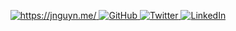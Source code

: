 

<p align="center">
    <a href="https://jnguyn.me/">
      <img alt="https://jnguyn.me/"  src="https://img.shields.io/badge/💌%20jnguyn.me-!!!-blue.svg?style=flat-square" />
    </a>
    <a href="https://github.com/byeJohn">
      <img alt="GitHub" src="https://img.shields.io/github/followers/byeJohn?label=Followers&logo=GitHub&style=flat-square" />
    </a>
    <a href="https://twitter.com/byeJohnn">
      <img alt="Twitter" src="https://img.shields.io/twitter/follow/byeJohnn?label=Twitter&logo=twitter&style=flat-square&color=blue" />
    </a>
    <a href="https://www.linkedin.com/in/j-nguyen-/" target="_blank">
      <img alt="LinkedIn" src="https://img.shields.io/badge/LinkedIn-0+-blue.svg?style=flat-square&logo=linkedin" />
    </a>
</p>
<!--
<p align="center">
<a href="https://github-readme-streak-stats.herokuapp.com?user=byeJohn&theme=tokyonight_duo">
  <img align="bottom" src="https://github-readme-streak-stats.herokuapp.com?user=byeJohn&theme=tokyonight_duo" />
</a>
</p>
<h3 align="center"><b></b></h3>
<p align="center"> <img src="https://github-readme-stats.vercel.app/api/top-langs/?username=byeJohn&layout=compact&theme=tokyonight"> </p>
<!--
<a href="https://github-readme-stats.vercel.app/api/top-langs/?username=byejohn&langs_count=8">
  <img align="left" src="https://github-readme-stats.vercel.app/api/top-langs/?username=byejohn" />
</a>
-->

<!--
[![jnguyn.me](https://img.shields.io/badge/💌%20jnguyn.me-!!!-blue.svg?style=flat-square)](https://jnguyn.me/)
[![GitHub](https://img.shields.io/github/followers/byeJohn?label=Followers&logo=GitHub&style=flat-square)](https://github.com/byeJohn)
[![Twitter](https://img.shields.io/twitter/follow/byeJohnn?label=Twitter&logo=twitter&style=flat-square&color=blue)](https://twitter.com/byeJohnn)
[![LinkedIn](https://img.shields.io/badge/LinkedIn-0+-blue.svg?style=flat-square&logo=linkedin)](https://www.linkedin.com/in/j-nguyen-/)
-->
<!--
<p align="left">
<a href="https://twitter.com/byejohnn" target="blank"><img align="center" src="https://raw.githubusercontent.com/rahuldkjain/github-profile-readme-generator/master/src/images/icons/Social/twitter.svg" alt="byejohnn" height="30" width="40" /></a>
<a href="https://linkedin.com/in/j-nguyen-" target="blank"><img align="center" src="https://raw.githubusercontent.com/rahuldkjain/github-profile-readme-generator/master/src/images/icons/Social/linked-in-alt.svg" alt="j-nguyen-" height="30" width="40" /></a>
</p>
-->

<!--
<p><img align="left" src="https://github-readme-streak-stats.herokuapp.com?user=byeJohn&theme=tokyonight_duo" alt="byejohn" /></p>

<p><img left="left" src="https://github-readme-stats.vercel.app/api/top-langs/?username=byejohn&langs_count=8" alt="byejohn" /></p>
-->
